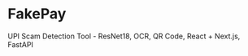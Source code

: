  # FakePay
 
UPI Scam Detection Tool - ResNet18, OCR, QR Code, React + Next.js, FastAPI
  
 
  
 
 
 
 
 
  
 
